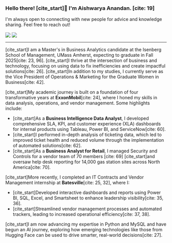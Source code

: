 ### Hello there! [cite_start]👋 I'm Aishwarya Anandan. [cite: 19]

I'm always open to connecting with new people for advice and knowledge sharing. Feel free to reach out!

<p align="left">
<a href="https://www.linkedin.com/in/aishwarya-anandan" target="blank"><img align="center" src="https://img.shields.io/badge/linkedin-%230077B5.svg?&style=for-the-badge&logo=linkedin&logoColor=white" /></a>
<a href="mailto:aishwarya7599@gmail.com"><img align="center" src="https://img.shields.io/badge/gmail-%23D14836.svg?&style=for-the-badge&logo=gmail&logoColor=white" /></a>
</p>

---

[cite_start]I am a Master's in Business Analytics candidate at the Isenberg School of Management, UMass Amherst, expecting to graduate in Fall 2025[cite: 23, 96]. [cite_start]I thrive at the intersection of business and technology, focusing on using data to fix inefficiencies and create impactful solutions[cite: 26]. [cite_start]In addition to my studies, I currently serve as the Vice President of Operations & Marketing for the Graduate Women in Business[cite: 42].

[cite_start]My academic journey is built on a foundation of four transformative years at **ExxonMobil**[cite: 24], where I honed my skills in data analysis, operations, and vendor management. Some highlights include:
- [cite_start]As a **Business Intelligence Data Analyst**, I developed comprehensive SLA, KPI, and customer experience (XLA) dashboards for internal products using Tableau, Power BI, and ServiceNow[cite: 60].
- [cite_start]I performed in-depth analysis of ticketing data, which led to improved ticket health and reduced volume through the implementation of automated solutions[cite: 62].
- [cite_start]As a **Business Analyst for Retail**, I managed Security and Controls for a vendor team of 70 members [cite: 69] [cite_start]and oversaw help desk reporting for 14,000 gas station sites across North America[cite: 70].

[cite_start]More recently, I completed an IT Contracts and Vendor Management internship at **Batesville**[cite: 25, 32], where I:
- [cite_start]Developed interactive dashboards and reports using Power BI, SQL, Excel, and Smartsheet to enhance leadership visibility[cite: 35, 36].
- [cite_start]Streamlined vendor management processes and automated trackers, leading to increased operational efficiency[cite: 37, 38].

[cite_start]I am now advancing my expertise in Python and MySQL and have begun an AI journey, exploring how emerging technologies like those from Hugging Face can be used to drive smarter, real-world decisions[cite: 27].
